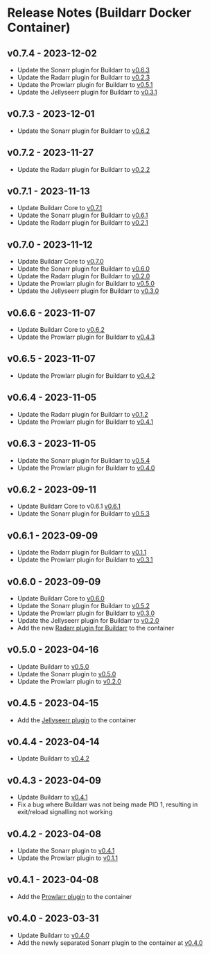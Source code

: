 # Release Notes (Buildarr Docker Container)

## v0.7.4 - 2023-12-02

* Update the Sonarr plugin for Buildarr to [v0.6.3](https://buildarr.github.io/plugins/sonarr/release-notes#v063-2023-12-02)
* Update the Radarr plugin for Buildarr to [v0.2.3](https://buildarr.github.io/plugins/radarr/release-notes#v023-2023-12-02)
* Update the Prowlarr plugin for Buildarr to [v0.5.1](https://buildarr.github.io/plugins/prowlarr/release-notes#v051-2023-12-02)
* Update the Jellyseerr plugin for Buildarr to [v0.3.1](https://buildarr.github.io/plugins/jellyseerr/release-notes#v031-2023-12-02)


## v0.7.3 - 2023-12-01

* Update the Sonarr plugin for Buildarr to [v0.6.2](https://buildarr.github.io/plugins/sonarr/release-notes#v062-2023-12-01)


## v0.7.2 - 2023-11-27

* Update the Radarr plugin for Buildarr to [v0.2.2](https://buildarr.github.io/plugins/radarr/release-notes#v022-2023-11-27)


## v0.7.1 - 2023-11-13

* Update Buildarr Core to [v0.7.1](https://buildarr.github.io/release-notes#v071-2023-11-13)
* Update the Sonarr plugin for Buildarr to [v0.6.1](https://buildarr.github.io/plugins/sonarr/release-notes#v061-2023-11-13)
* Update the Radarr plugin for Buildarr to [v0.2.1](https://buildarr.github.io/plugins/radarr/release-notes#v021-2023-11-13)


## v0.7.0 - 2023-11-12

* Update Buildarr Core to [v0.7.0](https://buildarr.github.io/release-notes#v070-2023-11-12)
* Update the Sonarr plugin for Buildarr to [v0.6.0](https://buildarr.github.io/plugins/sonarr/release-notes#v060-2023-11-12)
* Update the Radarr plugin for Buildarr to [v0.2.0](https://buildarr.github.io/plugins/radarr/release-notes#v020-2023-11-12)
* Update the Prowlarr plugin for Buildarr to [v0.5.0](https://buildarr.github.io/plugins/prowlarr/release-notes#v050-2023-11-12)
* Update the Jellyseerr plugin for Buildarr to [v0.3.0](https://buildarr.github.io/plugins/jellyseerr/release-notes#v030-2023-11-12)


## v0.6.6 - 2023-11-07

* Update Buildarr Core to [v0.6.2](https://buildarr.github.io/release-notes#v062-2023-11-07)
* Update the Prowlarr plugin for Buildarr to [v0.4.3](https://buildarr.github.io/plugins/prowlarr/release-notes#v043-2023-11-07)


## v0.6.5 - 2023-11-07

* Update the Prowlarr plugin for Buildarr to [v0.4.2](https://buildarr.github.io/plugins/prowlarr/release-notes#v042-2023-11-07)


## v0.6.4 - 2023-11-05

* Update the Radarr plugin for Buildarr to [v0.1.2](https://buildarr.github.io/plugins/radarr/release-notes#v012-2023-11-05)
* Update the Prowlarr plugin for Buildarr to [v0.4.1](https://buildarr.github.io/plugins/prowlarr/release-notes#v041-2023-11-05)


## v0.6.3 - 2023-11-05

* Update the Sonarr plugin for Buildarr to [v0.5.4](https://buildarr.github.io/plugins/sonarr/release-notes#v054-2023-11-05)
* Update the Prowlarr plugin for Buildarr to [v0.4.0](https://buildarr.github.io/plugins/prowlarr/release-notes#v040-2023-11-05)


## v0.6.2 - 2023-09-11

* Update Buildarr Core to v0.6.1 [v0.6.1](https://buildarr.github.io/release-notes#v061-2023-09-11)
* Update the Sonarr plugin for Buildarr to [v0.5.3](https://buildarr.github.io/plugins/sonarr/release-notes#v053-2023-09-11)


## v0.6.1 - 2023-09-09

* Update the Radarr plugin for Buildarr to [v0.1.1](https://buildarr.github.io/plugins/radarr/release-notes#v011-2023-09-09)
* Update the Prowlarr plugin for Buildarr to [v0.3.1](https://buildarr.github.io/plugins/prowlarr/release-notes#v031-2023-09-09)


## v0.6.0 - 2023-09-09

* Update Buildarr Core to [v0.6.0](../release-notes.md#v060-2023-09-02)
* Update the Sonarr plugin for Buildarr to [v0.5.2](../plugins/sonarr/release-notes.md#v052-2023-09-09)
* Update the Prowlarr plugin for Buildarr to [v0.3.0](../plugins/prowlarr/release-notes.md#v030-2023-09-09)
* Update the Jellyseerr plugin for Buildarr to [v0.2.0](../plugins/prowlarr/release-notes.md#v020-2023-09-09)
* Add the new [Radarr plugin for Buildarr](../plugins/radarr/index.md) to the container


## v0.5.0 - 2023-04-16

* Update Buildarr to [v0.5.0](../release-notes.md#v050-2023-04-16)
* Update the Sonarr plugin to [v0.5.0](../plugins/sonarr/release-notes.md#v050-2023-04-16)
* Update the Prowlarr plugin to [v0.2.0](../plugins/prowlarr/release-notes.md#v020-2023-04-16)


## v0.4.5 - 2023-04-15

* Add the [Jellyseerr plugin](../plugins/jellyseerr/index.md) to the container


## v0.4.4 - 2023-04-14

* Update Buildarr to [v0.4.2](../release-notes.md#v042-2023-04-14)


## v0.4.3 - 2023-04-09

* Update Buildarr to [v0.4.1](../release-notes.md#v041-2023-04-09)
* Fix a bug where Buildarr was not being made PID 1, resulting in exit/reload signalling not working


## v0.4.2 - 2023-04-08

* Update the Sonarr plugin to [v0.4.1](../plugins/sonarr/release-notes.md#v041-2023-04-08)
* Update the Prowlarr plugin to [v0.1.1](../plugins/prowlarr/release-notes.md#v011-2023-04-08)


## v0.4.1 - 2023-04-08

* Add the [Prowlarr plugin](../plugins/prowlarr/index.md) to the container


## v0.4.0 - 2023-03-31

* Update Buildarr to [v0.4.0](../release-notes.md#v040-2023-03-31)
* Add the newly separated Sonarr plugin to the container at [v0.4.0](../plugins/sonarr/release-notes.md#v040-2023-03-31)
